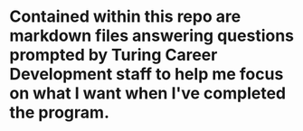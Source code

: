 # Contained within this repo are markdown files answering questions prompted by Turing Career Development staff to help me focus on what I want when I've completed the program. 
